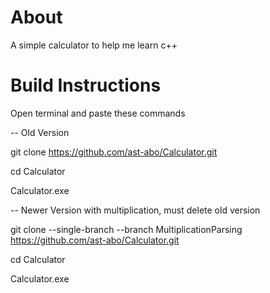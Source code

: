# About
A simple calculator to help me learn c++


# Build Instructions
Open terminal and paste these commands

-- Old Version

git clone https://github.com/ast-abo/Calculator.git 

cd Calculator

Calculator.exe

-- Newer Version with multiplication, must delete old version

git clone --single-branch --branch MultiplicationParsing https://github.com/ast-abo/Calculator.git

cd Calculator

Calculator.exe
